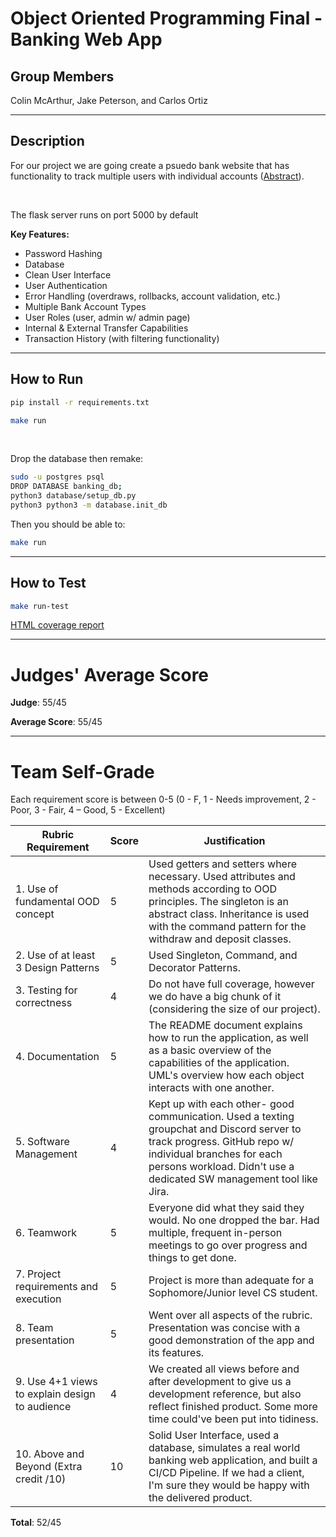 # Object Oriented Programming Final - Banking Web App

## Group Members

Colin McArthur, Jake Peterson, and Carlos Ortiz

---

## Description

For our project we are going create a psuedo bank website that has functionality to track multiple
users with individual accounts ([Abstract](/abstract.txt)).

<br>

The flask server runs on port 5000 by default

**Key Features:**
- Password Hashing
- Database
- Clean User Interface
- User Authentication
- Error Handling (overdraws, rollbacks, account validation, etc.)
- Multiple Bank Account Types
- User Roles (user, admin w/ admin page)
- Internal & External Transfer Capabilities
- Transaction History (with filtering functionality)

---

## How to Run

```bash
pip install -r requirements.txt
```

```bash
make run
```

<br>

Drop the database then remake:
```bash
sudo -u postgres psql
DROP DATABASE banking_db;
python3 database/setup_db.py
python3 python3 -m database.init_db
```
Then you should be able to:
```bash
make run
```

---

## How to Test

```bash
make run-test
```

[HTML coverage report](./htmlcov/index.html)

---

# Judges' Average Score

**Judge**: 55/45

**Average Score**: 55/45

---

# Team Self-Grade

Each requirement score is between 0-5 (0 - F, 1 - Needs improvement, 2 - Poor, 3 - Fair, 4 – Good, 5 - Excellent)

| Rubric Requirement | Score | Justification |
| ------------------ | ----- | ------------- |
| 1. Use of fundamental OOD concept | 5 | Used getters and setters where necessary. Used attributes and methods according to OOD principles. The singleton is an abstract class. Inheritance is used with the command pattern for the withdraw and deposit classes. |
| 2. Use of at least 3 Design Patterns | 5 | Used Singleton, Command, and Decorator Patterns. |
| 3. Testing for correctness | 4 | Do not have full coverage, however we do have a big chunk of it (considering the size of our project). |
| 4. Documentation | 5 | The README document explains how to run the application, as well as a basic overview of the capabilities of the application. UML's overview how each object interacts with one another. |
| 5. Software Management | 4 | Kept up with each other- good communication. Used a texting groupchat and Discord server to track progress. GitHub repo w/ individual branches for each persons workload. Didn't use a dedicated SW management tool like Jira. |
| 6. Teamwork | 5 | Everyone did what they said they would. No one dropped the bar. Had multiple, frequent in-person meetings to go over progress and things to get done. |
| 7. Project requirements and execution | 5 | Project is more than adequate for a Sophomore/Junior level CS student. |
| 8. Team presentation | 5 | Went over all aspects of the rubric. Presentation was concise with a good demonstration of the app and its features. |
| 9. Use 4+1 views to explain design to audience | 4 | We created all views before and after development to give us a development reference, but also reflect finished product. Some more time could've been put into tidiness. |
| 10. Above and Beyond (Extra credit /10) | 10 | Solid User Interface, used a database, simulates a real world banking web application, and built a CI/CD Pipeline. If we had a client, I'm sure they would be happy with the delivered product. |

**Total**: 52/45
